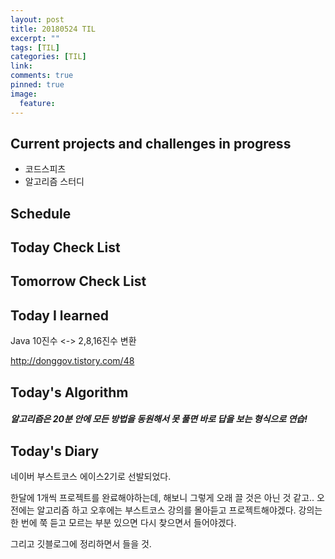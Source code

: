 ```yaml
---
layout: post
title: 20180524 TIL
excerpt: ""
tags: [TIL]
categories: [TIL]
link:
comments: true
pinned: true
image:
  feature:
---
```


## Current projects and challenges in progress

- 코드스피츠
- 알고리즘 스터디

## Schedule



## Today Check List



## Tomorrow Check List



## Today I learned



Java 10진수 <-> 2,8,16진수 변환

http://donggov.tistory.com/48



## Today's Algorithm

##### 알고리즘은 20분 안에 모든 방법을 동원해서 못 풀면 바로 답을 보는 형식으로 연습!



## Today's Diary

네이버 부스트코스 에이스2기로 선발되었다.

한달에 1개씩 프로젝트를 완료해야하는데, 해보니 그렇게 오래 끌 것은 아닌 것 같고.. 오전에는 알고리즘 하고 오후에는 부스트코스 강의를 몰아듣고 프로젝트해야겠다. 강의는 한 번에 쭉 듣고 모르는 부분 있으면 다시 찾으면서 들어야겠다.

그리고 깃블로그에 정리하면서 들을 것.
